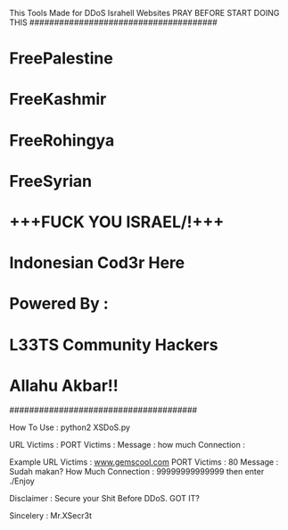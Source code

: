 This Tools Made for DDoS Israhell Websites
      PRAY BEFORE START DOING THIS
######################################
#           FreePalestine            #
#            FreeKashmir             #
#            FreeRohingya            #
#             FreeSyrian             #
#       +++FUCK YOU ISRAEL/!\+++     #
#       Indonesian Cod3r Here        #
#             Powered By :           #
#       L33TS Community Hackers      #
#             Allahu Akbar!!         #      
######################################

How To Use :
python2 XSDoS.py

URL Victims  :
PORT Victims :
Message :
how much Connection :

Example
URL Victims : www.gemscool.com
PORT Victims : 80
Message : Sudah makan?
How Much Connection : 99999999999999
then enter
./Enjoy


Disclaimer :
Secure your Shit Before DDoS. GOT IT?

Sincelery : Mr.XSecr3t
